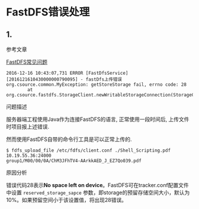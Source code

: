 # FastDFS错误处理

## 1. 

参考文章

[FastDFS常见问题](http://support.supermap.com.cn/DataWarehouse/WebDocHelp/6.1.3/iserverOnlineHelp/Server_Service_Management/CacheConfig/FastDFS_install_config/FastDFSFAQ.htm)

```log
2016-12-16 10:43:07,731 ERROR [FastDfsService][2016121610430000000790095] - fastDfs上传错误
org.csource.common.MyException: getStoreStorage fail, errno code: 28
        at org.csource.fastdfs.StorageClient.newWritableStorageConnection(StorageClient.java:1941)
```

问题描述

服务器端工程使用Java作为连接FastDFS的语言, 正常使用一段时间后, 上传文件时项目报上述错误.

然而使用FastDFS自带的命令行工具是可以正常上传的.

```
$ fdfs_upload_file /etc/fdfs/client.conf ./Shell_Scripting.pdf 10.19.55.36:24000
group1/M00/00/0A/ChM3JFhTV4-AArkkAED_J_EZ7Qo039.pdf
```

原因分析

错误代码28表示**No space left on device**。FastDFS可在tracker.conf配置文件中设置 `reserved_storage_sapce` 参数，即storage的预留存储空间大小，默认为10%。如果预留空间小于该设置值，将出现28错误。